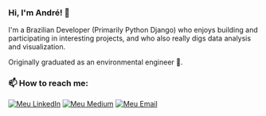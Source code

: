 ### Hi, I'm André! 👋

I'm a Brazilian Developer (Primarily Python Django) who enjoys building and participating in interesting projects, and who also really digs data analysis and visualization.

Originally graduated as an environmental engineer 🌱.

### 📫 How to reach me: 
<a href="https://www.linkedin.com/in/andrepombo/" target="_blank"><img alt="Meu LinkedIn" src="https://img.shields.io/badge/-LinkedIn-%230077B5?style=for-the-badge&logo=linkedin&logoColor=white"></a>
<a href="https://medium.com/@andrepombo" target="_blank"><img alt="Meu Medium" src="https://img.shields.io/badge/Medium-12100E?style=for-the-badge&logo=medium&logoColor=white"></a>
<a href="andrebastos85@gmail.com " target="_blank"><img alt="Meu Email" src="https://img.shields.io/badge/Gmail-D14836?style=for-the-badge&logo=gmail&logoColor=white"></a>





                      





